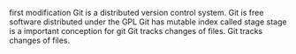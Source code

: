 first modification
Git is a distributed version control system.
Git is free software distributed under the GPL
Git has mutable index called stage
stage is a important conception for git
Git tracks changes of files.
Git tracks changes of files.
